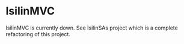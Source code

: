 # IsilinMVC


IsilinMVC is currently down. See IsilinSAs project which is a complete refactoring of this project.
